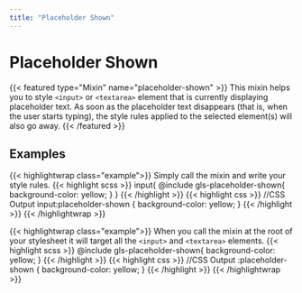 ```yaml
---
title: "Placeholder Shown"
---
```


# Placeholder Shown

{{< featured type="Mixin" name="placeholder-shown" >}}
This mixin helps you to style `<input>` or `<textarea>` element that is currently displaying placeholder text. 
As soon as the placeholder text disappears (that is, when the user starts typing), the style rules applied to the selected element(s) will also go away.
{{< /featured >}}

## Examples

{{< highlightwrap class="example">}}
Simply call the mixin and write your style rules.
{{< highlight scss >}}
input{
    @include gls-placeholder-shown{
        background-color: yellow;
    }
}
{{< /highlight >}}
{{< highlight css >}}
//CSS Output
input:placeholder-shown {
    background-color: yellow;
}
{{< /highlight >}}
{{< /highlightwrap >}}

{{< highlightwrap class="example">}}
When you call the mixin at the root of your stylesheet it will target all the `<input>` and `<textarea>` elements.
{{< highlight scss >}}
@include gls-placeholder-shown{
    background-color: yellow;
}
{{< /highlight >}}
{{< highlight css >}}
//CSS Output
:placeholder-shown {
    background-color: yellow;
}
{{< /highlight >}}
{{< /highlightwrap >}}